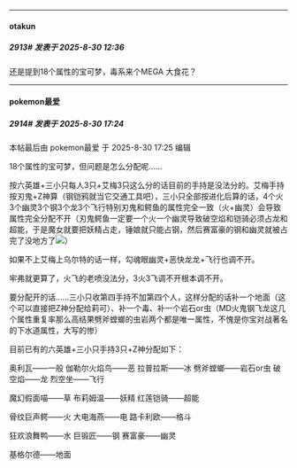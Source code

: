 ﻿
*****

####  otakun  
##### 2913#       发表于 2025-8-30 12:36

还是提到18个属性的宝可梦，毒系来个MEGA 大食花？


*****

####  pokemon最爱  
##### 2914#       发表于 2025-8-30 17:24

 本帖最后由 pokemon最爱 于 2025-8-30 17:25 编辑 

18个属性的宝可梦，但问题是怎么分配呢……

按六英雄+三小只每人3只+艾梅3只这么分的话目前的手持是没法分的。艾梅手持按刃鬼+Z神算（钢铠鸦就当它交通工具吧），三小只全部按进化后算的话，4个火3个幽灵3个钢3个龙3个飞行特别刃鬼和鳄鱼的属性完全一致（火+幽灵）会导致属性完全分配不开（刃鬼鳄鱼一定要一个火一个幽灵导致破空焰和铠骑必须占龙和超能，于是魔女就要把妖精占走，锤娘就只能占钢，然后赛富豪的钢和幽灵就被占完了没地方了<img src="https://static.stage1st.com/image/smiley/face2017/068.png" referrerpolicy="no-referrer">）

如果不上艾梅上乌尔特的话一样，勾魂眼幽灵+恶快龙龙+飞行也调不开。

牢弗就更算了，火飞的老喷没法分，3火3飞调不开根本调不开。

要分配开的话……三小只收第四手持不加第四个人，这样分配的话补一个地面（这个可以直接把Z神分配给莉可）、补一个毒、补一个岩石or虫（MD火鬼钢飞龙这几个属性重复率那么高结果劈斧螳螂的虫岩两个都是唯一属性，不愧是你宝对战著名的下水道属性，大写的惨）

目前已有的六英雄+三小只手持3只+Z神分配如下：

奥利瓦——一般
伽勒尔火焰鸟——恶
拉普拉斯——冰
劈斧螳螂——岩石or虫
破空焰——龙
烈空坐——飞行

魔幻假面喵——草
布莉姆温——妖精
红莲铠骑——超能

骨纹巨声鳄——火
大电海燕——电
路卡利欧——格斗

狂欢浪舞鸭——水
巨锻匠——钢
赛富豪——幽灵

基格尔德——地面

